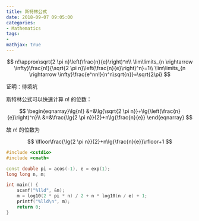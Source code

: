 ```yaml
---
title: 斯特林公式
date: 2018-09-07 09:05:00
categories:
- Mathematics
tags:
- 
mathjax: true
---
```


$$
n!\approx\sqrt{2 \pi n}\left(\frac{n}{e}\right)^n\\
\lim\limits_{n \rightarrow \infty}\frac{n!}{\sqrt{2 \pi n}\left(\frac{n}{e}\right)^n}=1\\
\lim\limits_{n \rightarrow \infty}\frac{e^nn!}{n^n\sqrt{n}}=\sqrt{2\pi}
$$

证明：待填坑

斯特林公式可以快速计算 $n!$ 的位数：

$$
\begin{eqnarray}\lg{n!}
		&=&\lg{\sqrt{2 \pi n}}+\lg{\left(\frac{n}{e}\right)^n}\\
		&=&\frac{\lg{2 \pi n}}{2}+n\lg{\frac{n}{e}}
	\end{eqnarray}
$$

故 $n!$ 的位数为

$$
\lfloor\frac{\lg{2 \pi n}}{2}+n\lg{\frac{n}{e}}\rfloor+1
$$

```c++
#include <cstdio>
#include <cmath>

const double pi = acos(-1), e = exp(1);
long long n, m;

int main() {
	scanf("%lld", &n);
	m = log10(2 * pi * n) / 2 + n * log10(n / e) + 1;
	printf("%lld\n", m);
	return 0;
}
```

